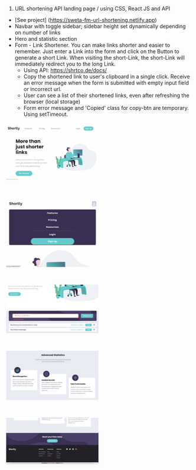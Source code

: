 1. URL shortening API landing page / using CSS, React JS and API

- [See project] (https://sweta-fm-url-shortening.netlify.app)
- Navbar with toggle sidebar; sidebar height set dynamically depending on number of links
- Hero and statistic section
- Form - Link Shortener. You can make links shorter and easier to remember. Just enter a Link into the form and click on the Button to generate a short Link. When visiting the short-Link, the short-Link will immediately redirect you to the long Link.
  - Using API: https://shrtco.de/docs/
  - Copy the shortened link to user's clipboard in a single click. Receive an error message when the form is submitted with empty input field or incorrect url.
  - User can see a list of their shortened links, even after refreshing the browser (local storage)
  - Form error message and 'Copied' class for copy-btn are temporary. Using setTimeout.

<p align-items: center>
    <img src='../readme-images/Screenshot-url-shortening-01.png' width='250'>
</p>
<br/>

<p align-items: center>
    <img src='../readme-images/Screenshot-url-shortening-02.png' width='250'>
</p>
<br/>

<p align-items: center>
    <img src='../readme-images/Screenshot-url-shortening-03.png' width='250'>
</p>
<br/>

<p align-items: center>
    <img src='../readme-images/Screenshot-url-shortening-04.png' width='250'>
</p>
<br/>

<p align-items: center>
    <img src='../readme-images/Screenshot-url-shortening-05.png' width='250'>
</p>
<br/>
